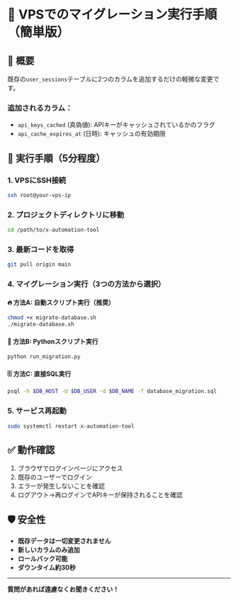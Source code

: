 # 🔧 VPSでのマイグレーション実行手順（簡単版）

## 📝 概要
既存の`user_sessions`テーブルに2つのカラムを追加するだけの軽微な変更です。

### 追加されるカラム：
- `api_keys_cached` (真偽値): APIキーがキャッシュされているかのフラグ
- `api_cache_expires_at` (日時): キャッシュの有効期限

## 🚀 実行手順（5分程度）

### 1. VPSにSSH接続
```bash
ssh root@your-vps-ip
```

### 2. プロジェクトディレクトリに移動
```bash
cd /path/to/x-automation-tool
```

### 3. 最新コードを取得
```bash
git pull origin main
```

### 4. マイグレーション実行（3つの方法から選択）

#### 🔥 **方法A: 自動スクリプト実行（推奨）**
```bash
chmod +x migrate-database.sh
./migrate-database.sh
```

#### 🐍 **方法B: Pythonスクリプト実行**
```bash
python run_migration.py
```

#### 🗄️ **方法C: 直接SQL実行**
```bash
psql -h $DB_HOST -U $DB_USER -d $DB_NAME -f database_migration.sql
```

### 5. サービス再起動
```bash
sudo systemctl restart x-automation-tool
```

## ✅ 動作確認
1. ブラウザでログインページにアクセス
2. 既存のユーザーでログイン
3. エラーが発生しないことを確認
4. ログアウト→再ログインでAPIキーが保持されることを確認

## 🛡️ 安全性
- **既存データは一切変更されません**
- **新しいカラムのみ追加**
- **ロールバック可能**
- **ダウンタイム約30秒**

---
**質問があれば遠慮なくお聞きください！**